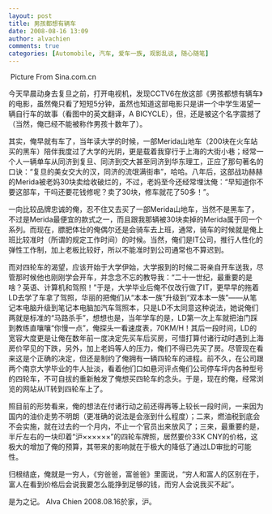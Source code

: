```yaml
---
layout: post
title: 男孩都想有辆车
date: 2008-08-16 13:09
author: alvachien
comments: true
categories: [Automobile, 汽车, 爱车一族, 观影乱谈, 随心随笔]
---
```

<img src="http://i3.sinaimg.cn/ent/m/2008-07-17/U1584P28T3D2104172F326DT20080718152331.jpg" alt="" />
Picture From Sina.com.cn

今天早晨动身去复旦之前，打开电视机，发现CCTV6在放这部《男孩都想有辆车》的电影，虽然俺只看了短短5分钟，虽然也知道这部电影只是讲一个中学生渴望一辆自行车的故事（看图中的英文翻译，A BICYCLE），但，还是被这个名字震撼了（当然，俺已经不能被称作男孩十数年了）。

其实，俺早就有车了，当年读大学的时候，一部Merida山地车（200块在火车站买的黑车）陪伴我度过了大学的光阴，更是载着我穿行于上海的大街小巷；经常一个人一辆单车从同济到复旦、同济到交大甚至同济到华东理工，正应了那句著名的口诀：“复旦的美女交大的汉，同济的流氓满街串”，哈哈。八年后，这部战功赫赫的Merida被老妈30块卖给收破烂的，不过，老妈至今还经常埋汰俺：“早知道你不要这部车，干吗还要花钱修呢？卖了30块，修车就花了50多！”。

一向比较品牌忠诚的俺，忍不住又去买了一部Merida山地车，当然不是黑车了，不过是Merida最便宜的款式之一，而且跟我那辆被30块卖掉的Merida属于同一个系列。而现在，膘肥体壮的俺偶尔还是会骑车去上班，通常，骑车的时候就是俺上班比较准时（所谓的规定工作时间）的时候。当然，俺们是IT公司，推行人性化的弹性工作制，加上老板比较好，所以不能准时到公司通常也不算迟到。

而对四轮车的渴望，应该开始于大学伊始，大学报到的时候二哥亲自开车送我，尽管那时候他也刚刚学会开车，并念念不忘的教导我：“二十一世纪，最重要的是啥？英语、计算机和驾照！”于是，大学毕业后俺不仅改行做了IT，更早早的拖着LD去学了车拿了驾照，华丽的把俺们从“本本一族”升级到“双本本一族”——从笔记本电脑升级到笔记本电脑加汽车驾照本，只是LD不太同意这种说法，她说俺们两就是标准的“马路杀手”，想想也是，当年学车的是，LD第一次上车就把油门踩到教练直嚷嚷“你慢一点”，俺探头一看速度表，70KM/H！其后一段时间，LD的宽容大度更是让俺在数年前一度决定先买车后买房，可惜打算付诸行动时遇到上海房价罕见的下跌，另外，加上老妈等人的压力，俺们不得已先买了房。尽管现在看来这是个正确的决定，但还是制约了俺拥有一辆四轮车的进程。前不久，在公司跟两个南京大学毕业的牛人扯淡，看着他们口如悬河评点俺们公司停车坪内各种型号的四轮车，不可自拔的重新触发了俺想买四轮车的念头。于是，现在的俺，经常浏览的网站从IT转到四轮车上了。

照目前的形势看来，俺的想法在付诸行动之前还得再等上较长一段时间，一来因为国内的油价走势不明朗（更准确的说法是会涨到什么程度）；二来，燃油税到底会不会实施，就在过去的一个月内，不止一个官员出来放风了；三来，最重要的是，半斤左右的一块印着“沪××××××”的四轮车牌照，居然要价33K CNY的价格，这极大的增加了俺的预算，其带来的影响就在于极大的降低了通过LD审批的可能性。

归根结底，俺就是一穷人，《穷爸爸，富爸爸》里面说，“穷人和富人的区别在于，富人在看到价格后会说我要怎么能挣到足够的钱，而穷人会说我买不起”。

是为之记。
Alva Chien
2008.08.16於家，沪。
